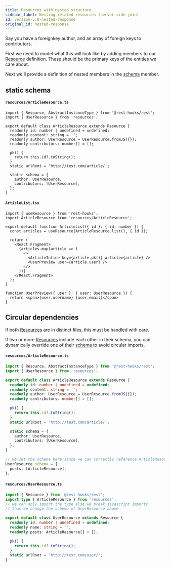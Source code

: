 ```yaml
---
title: Resources with nested structure
sidebar_label: Nesting related resources (server-side join)
id: version-5.0-nested-response
original_id: nested-response
---
```


Say you have a foreignkey author, and an array of foreign keys to contributors.

First we need to model what this will look like by adding members to our [Resource][1] definition.
These should be the primary keys of the entities we care about.

Next we'll provide a definition of nested members in the [schema][3] member.

## static schema

#### `resources/ArticleResource.ts`

```tsx
import { Resource, AbstractInstanceType } from '@rest-hooks/rest';
import { UserResource } from 'resources';

export default class ArticleResource extends Resource {
  readonly id: number | undefined = undefined;
  readonly content: string = '';
  readonly author: UserResource = UserResource.fromJS({});
  readonly contributors: number[] = [];

  pk() {
    return this.id?.toString();
  }
  static urlRoot = 'http://test.com/article/';

  static schema = {
    author: UserResource,
    contributors: [UserResource],
  };
}
```

#### `ArticleList.tsx`

```tsx
import { useResource } from 'rest-hooks';
import ArticleResource from 'resources/ArticleResource';

export default function ArticleList({ id }: { id: number }) {
  const articles = useResource(ArticleResource.list(), { id });

  return (
    <React.Fragment>
      {articles.map(article => (
        <>
          <ArticleInline key={article.pk()} article={article} />
          <UserPreview user={article.user} />
        </>
      ))}
    </React.Fragment>
  );
}

function UserPreview({ user }: { user: UserResource }) {
  return <span>{user.username} {user.email}</span>
}
```

## Circular dependencies

If both [Resources][1] are in distinct files, this must be handled with care.

If two or more [Resources][1] include each other in their schema, you can dynamically override
one of their [schema][3] to avoid circular imports.

#### `resources/ArticleResource.ts`

```typescript
import { Resource, AbstractInstanceType } from '@rest-hooks/rest';
import { UserResource } from 'resources';

export default class ArticleResource extends Resource {
  readonly id: number | undefined = undefined;
  readonly content: string = '';
  readonly author: UserResource = UserResource.fromJS({});
  readonly contributors: number[] = [];

  pk() {
    return this.id?.toString();
  }
  static urlRoot = 'http://test.com/article/';

  static schema = {
    author: UserResource,
    contributors: [UserResource],
  };
}

// we set the schema here since we can correctly reference ArticleResource
UserResource.schema = {
  posts: [ArticleResource],
};
```

#### `resources/UserResource.ts`

```typescript
import { Resource } from '@rest-hooks/rest';
import type { ArticleResource } from 'resources';
// we can only import the type else we break javascript imports
// thus we change the schema of UserResource above

export default class UserResource extends Resource {
  readonly id: number | undefined = undefined;
  readonly name: string = '';
  readonly posts: ArticleResource[] = [];

  pk() {
    return this.id?.toString();
  }
  static urlRoot = 'http://test.com/user/';
}
```

[1]: ../api/Resource.md
[2]: ../api/useCache.md
[3]: ../api/Entity#static-schema--k-keyof-this-schema-
